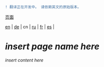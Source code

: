 ```diff
! 翻译正在开发中。 请依赖英文的原始版本。
```

[页面](https://github.com/syncloud/docs/blob/master/cn/index.md#页面)

[en](https://github.com/syncloud/platform/wiki/App-Channels) | 
[de](https://github.com/syncloud/docs/blob/master/de/content/App-Channels.md) | 
cn | 
[ru](https://github.com/syncloud/docs/blob/master/ru/content/App-Channels.md) | 
[fr](https://github.com/syncloud/docs/blob/master/fr/content/App-Channels.md) | 
[es](https://github.com/syncloud/docs/blob/master/es/content/App-Channels.md) | 

# *insert page name here*

*insert content here*
